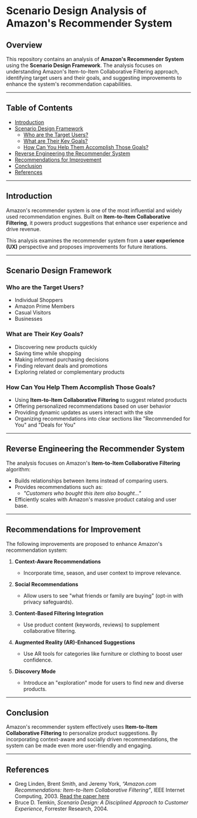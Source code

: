 # Scenario Design Analysis of Amazon's Recommender System

## Overview
This repository contains an analysis of **Amazon's Recommender System** using the **Scenario Design Framework**. The analysis focuses on understanding Amazon's Item-to-Item Collaborative Filtering approach, identifying target users and their goals, and suggesting improvements to enhance the system's recommendation capabilities.

---

## Table of Contents
- [Introduction](#introduction)
- [Scenario Design Framework](#scenario-design-framework)
  - [Who are the Target Users?](#who-are-the-target-users)
  - [What are Their Key Goals?](#what-are-their-key-goals)
  - [How Can You Help Them Accomplish Those Goals?](#how-can-you-help-them-accomplish-those-goals)
- [Reverse Engineering the Recommender System](#reverse-engineering-the-recommender-system)
- [Recommendations for Improvement](#recommendations-for-improvement)
- [Conclusion](#conclusion)
- [References](#references)

---

## Introduction
Amazon's recommender system is one of the most influential and widely used recommendation engines. Built on **Item-to-Item Collaborative Filtering**, it powers product suggestions that enhance user experience and drive revenue.

This analysis examines the recommender system from a **user experience (UX)** perspective and proposes improvements for future iterations.

---

## Scenario Design Framework

### **Who are the Target Users?**
- Individual Shoppers
- Amazon Prime Members
- Casual Visitors
- Businesses

### **What are Their Key Goals?**
- Discovering new products quickly
- Saving time while shopping
- Making informed purchasing decisions
- Finding relevant deals and promotions
- Exploring related or complementary products

### **How Can You Help Them Accomplish Those Goals?**
- Using **Item-to-Item Collaborative Filtering** to suggest related products
- Offering personalized recommendations based on user behavior
- Providing dynamic updates as users interact with the site
- Organizing recommendations into clear sections like "Recommended for You" and "Deals for You"

---

## Reverse Engineering the Recommender System
The analysis focuses on Amazon's **Item-to-Item Collaborative Filtering** algorithm:
- Builds relationships between items instead of comparing users.
- Provides recommendations such as:
   - *"Customers who bought this item also bought..."*
- Efficiently scales with Amazon's massive product catalog and user base.

---

## Recommendations for Improvement
The following improvements are proposed to enhance Amazon's recommendation system:

1. **Context-Aware Recommendations**
   - Incorporate time, season, and user context to improve relevance.
   
2. **Social Recommendations**
   - Allow users to see "what friends or family are buying" (opt-in with privacy safeguards).

3. **Content-Based Filtering Integration**
   - Use product content (keywords, reviews) to supplement collaborative filtering.

4. **Augmented Reality (AR)-Enhanced Suggestions**
   - Use AR tools for categories like furniture or clothing to boost user confidence.

5. **Discovery Mode**
   - Introduce an "exploration" mode for users to find new and diverse products.

---

## Conclusion
Amazon's recommender system effectively uses **Item-to-Item Collaborative Filtering** to personalize product suggestions. By incorporating context-aware and socially driven recommendations, the system can be made even more user-friendly and engaging.

---

## References
- Greg Linden, Brent Smith, and Jeremy York, *“Amazon.com Recommendations: Item-to-Item Collaborative Filtering”*, IEEE Internet Computing, 2003. [Read the paper here](https://datajobs.com/data-science-repo/Recommender-Systems-[Amazon].pdf)
- Bruce D. Temkin, *Scenario Design: A Disciplined Approach to Customer Experience*, Forrester Research, 2004.
